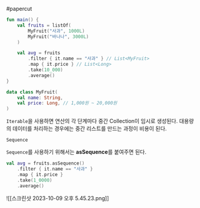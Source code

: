 #papercut 

```kotlin
fun main() {
	val fruits = listOf(
		MyFruit("사과", 1000L)
		MyFruit("바나나", 3000L)
	)

	val avg = fruits
		.filter { it.name == "사과" } // List<MyFruit>
		.map { it.price } // List<Long>
		.take(10_000)
		.average()
}

data class MyFruit(
	val name: String,
	val price: Long, // 1,000원 ~ 20,000원
)
```

`Iterable`을 사용하면 연산의 각 단계마다 중간 Collection이 임시로 생성된다. 대용량의 데이터를 처리하는 경우에는 중간 리스트를 만드는 과정이 비용이 된다.

`Sequence`

`Sequence`를 사용하기 위해서는 **asSequence**를 붙여주면 된다.
```kotlin
val avg = fruits.asSequence()
	.filter { it.name == "사과" }
	.map { it.price }
	.take(1_0000)
	.average()
```

![[스크린샷 2023-10-09 오후 5.45.23.png]]